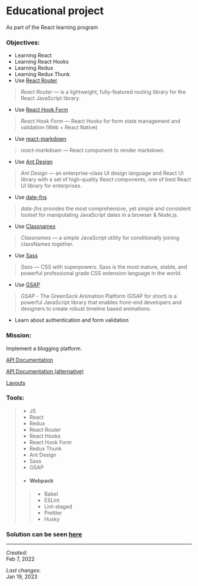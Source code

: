 <div>
    <h1>Educational project</h1>
    <span>As part of the React learning program</span>
</div>

### Objectives:
- Learning React
- Learning React Hooks
- Learning Redux
- Learning Redux Thunk
- Use [React Router](https://reactrouter.com/)
> _React Router_ — is a lightweight, fully-featured routing library for the React JavaScript library.

- Use [React Hook Form](https://react-hook-form.com/)
> _React Hook Form_ — React Hooks for form state management and validation (Web + React Native)

- Use [react-markdown](https://github.com/remarkjs/react-markdown)
> _react-markdown_ — React component to render markdown.

- Use [Ant Design](https://ant.design/)
> _Ant Design_ — an enterprise-class UI design language and React UI library with a set of high-quality React components, one of best React UI library for enterprises.

- Use [date-fns](https://date-fns.org/)
> _date-fns_ provides the most comprehensive, yet simple and consistent toolset for manipulating JavaScript dates in a browser & Node.js.

- Use [Classnames](https://github.com/JedWatson/classnames)
> _Classnames_ — a simple JavaScript utility for conditionally joining classNames together.

- Use [Sass]()
> _Sass_ — CSS with superpowers. Sass is the most mature, stable, and powerful professional grade CSS extension language in the world.

- Use [GSAP](https://greensock.com/gsap/)
> _GSAP_ - The GreenSock Animation Platform (GSAP for short) is a powerful JavaScript library that enables front-end developers and designers to create robust timeline based animations.

- Learn about authentication and form validation
### Mission:
Implement a blogging platform.  

[API Documentation](https://bump.sh/gerome-grignon-lp2/doc/realworld)

[API Documentation (alternative)](https://bump.sh/gerome-grignon-lp2/doc/realworld)

[Layouts](https://www.figma.com/file/XXBjJXew3xpfbOZUnO9QVB/Blog?node-id=9582%3A0&t=69JJiFh8NvLV86yR-0)

### Tools:
> - JS
> - React
> - Redux
> - React Router
> - React Hooks
> - React Hook Form
> - Redux Thunk
> - Ant Design  
> - Sass
> - GSAP
> - #### Webpack
>> - Babel
>> - ESLint
>> - Lint-staged
>> - Prettier
>> - Husky

### Solution can be seen [here](https://rw-psi.vercel.app/articles)

---
_Created_:  
Feb 7, 2022

_Last changes_:  
Jan 19, 2023
